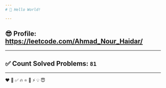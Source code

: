 ```yaml
---
# 👋 Hello World!

---
```

## 😎 Profile: https://leetcode.com/Ahmad_Nour_Haidar/

---
## ✅ Count Solved Problems: ```81```

---
❤
👋
‍✅
🔥
⭐
🌟
⚡
💡
😇
